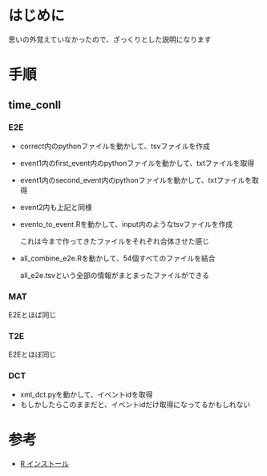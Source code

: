 # はじめに
思いの外覚えていなかったので、ざっくりとした説明になります

# 手順

## time_conll
### E2E
- correct内のpythonファイルを動かして、tsvファイルを作成
- event1内のfirst_event内のpythonファイルを動かして、txtファイルを取得
- event1内のsecond_event内のpythonファイルを動かして、txtファイルを取得
- event2内も上記と同様
- evento_to_event.Rを動かして、input内のようなtsvファイルを作成

  これは今まで作ってきたファイルをそれぞれ合体させた感じ

- all_combine_e2e.Rを動かして、54個すべてのファイルを結合

  all_e2e.tsvという全部の情報がまとまったファイルができる

### MAT
E2Eとほば同じ

### T2E
E2Eとほぼ同じ

### DCT
- xml_dct.pyを動かして、イベントidを取得
- もしかしたらこのままだと、イベントidだけ取得になってるかもしれない

# 参考
- [R インストール](https://qiita.com/hujuu/items/ddd66ae8e6f3f989f2c0)
